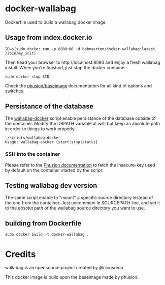 # docker-wallabag

Dockerfile used to build a wallabag docker image.

## Usage from index.docker.io

    ID=$(sudo docker run -p 8080:80 -d bobmaerten/docker-wallabag:latest /sbin/my_init)

Then head your browser to http://localhost:8080 and enjoy a fresh wallabag install. When you're finished, just stop the docker container:

    sudo docker stop $ID

Check the [phusion/baseimage](https://github.com/phusion/baseimage-docker) documentation for all kind of options and switches.

## Persistance of the database

The [wallabag-docker](scripts/wallabag-docker) script enable persistance of the database outside of the container.
Modify the DBPATH variable at will, but keep an absolute path in order to things to work properly.

    ./scripts/wallabag-docker
    Usage: wallabag-docker {start|stop|status}

### SSH into the container

Please refer to the [Phusion documentation](https://github.com/phusion/baseimage-docker#login) to fetch the insecure-key used by default on the container started by the script.

## Testing wallabag dev version

The same script enable to "mount" a specific source directory instead of the one from the container.
Just uncomment le SOURCEPATH line, and set it to the absolut path of the wallabag source directory you want to use.

## building from Dockerfile

    sudo docker build -t docker-wallabag .

# Credits

wallabag is an opensource project created by @nicosomb

This docker image is build upon the baseimage made by phusion.
